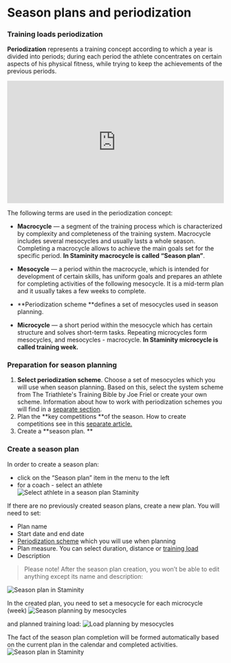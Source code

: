 # Season plans and periodization

### Training loads periodization

**Periodization** represents a training concept according to which a year is divided into periods; during each period the athlete concentrates on certain aspects of his physical fitness, while trying to keep the achievements of the previous periods.

<style>.embed-container { position: relative; padding-bottom: 56.25%; height: 0; overflow: hidden; max-width: 100%; } .embed-container iframe, .embed-container object, .embed-container embed { position: absolute; top: 0; left: 0; width: 100%; height: 100%; }</style><div class='embed-container'><iframe src='https://www.youtube.com/embed/NQA05RJ7o-0' frameborder='0' allowfullscreen></iframe></div>

The following terms are used in the periodization concept:

* **Macrocycle** — a segment of the training process which is characterized by complexity and completeness of the training system. Macrocycle includes several mesocycles and usually lasts a whole season. Completing a macrocycle allows to achieve the main goals set for the specific period. **In Staminity macrocycle is called “Season plan”**.

* **Mesocycle** — a period within the macrocycle, which is intended for development of certain skills, has uniform goals and prepares an athlete for completing activities of the following mesocycle. It is a mid-term plan and it usually takes a few weeks to complete.

* **Periodization scheme **defines a set of mesocycles used in season planning.

* **Microcycle** — a short period within the mesocycle which has certain structure and solves short-term tasks. Repeating microcycles form mesocycles, and mesocycles - macrocycle. **In Staminity microcycle is called training week.** 

### Preparation for season planning
 
1. **Select periodization scheme**. Choose a set of mesocycles which you will use when season planning. Based on this, select the system scheme from The Triathlete's Training Bible by Joe Friel or create your own scheme. Information about how to work with periodization schemes you will find in a [separate section](/methodology/periodisation-schemes.md).
2. Plan the **key competitions **of the season. How to create competitions see in this  [separate article.](/basics/competition.md)
3. Create a **season plan. **

### Create a season plan
In order to create a season plan:
* click on the “Season plan” item in the menu to the left
* for a coach - select an athlete
![Select athlete in a season plan Staminity](https://content.staminity.com/assets/images/periodization/season-new-plan.gif)

If there are no previously created season plans, create a new plan. You will need to set:
* Plan name
* Start date and end date
* [Periodization scheme](/methodology/periodisation-schemes.md) which you will use when planning
* Plan measure. You can select duration, distance or [training load](/basics/measures.md#trainingload)
* Description

> Please note! After the season plan creation, you won’t be able to edit anything except its name and description:

![Season plan in Staminity](https://content.staminity.com/assets/images/periodization/season-create.png)

In the created plan, you need to set a mesocycle for each microcycle (week)
![Season planning by mesocycles](https://content.staminity.com/assets/images/periodization/season-builder-create.gif)

and planned training load:
![Load planning by mesocycles](https://content.staminity.com/assets/images/periodization/season-builder-plan.gif)

The fact of the season plan completion will be formed automatically based on the current plan in the calendar and completed activities.
![Season plan in Staminity](https://content.staminity.com/assets/images/periodization/season-builder.png)